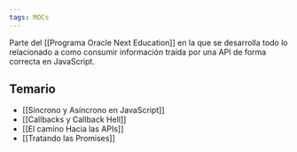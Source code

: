 ```yaml
---
tags: MOCs
---
```

Parte del [[Programa Oracle Next Education]] en la que se desarrolla todo lo relacionado a como consumir información traída por una API de forma correcta en JavaScript.

## Temario

- [[Síncrono y Asíncrono en JavaScript]]
- [[Callbacks y Callback Hell]]
- [[El camino Hacia las APIs]]
- [[Tratando las Promises]]